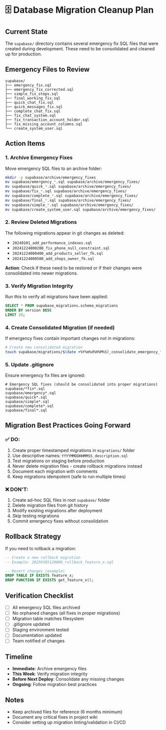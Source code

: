 # 🗄️ Database Migration Cleanup Plan

## Current State

The `supabase/` directory contains several emergency fix SQL files that were created during development. These need to be consolidated and cleaned up for production.

## Emergency Files to Review

```
supabase/
├── emergency_fix.sql
├── emergency_fix_corrected.sql
├── simple_fix_steps.sql
├── final_working_fix.sql
├── quick_chat_fix.sql
├── quick_messages_fix.sql
├── complete_chat_fix.sql
├── fix_chat_system.sql
├── fix_transaction_account_holder.sql
├── fix_missing_account_columns.sql
└── create_system_user.sql
```

## Action Items

### 1. Archive Emergency Fixes
Move emergency SQL files to an archive folder:
```bash
mkdir -p supabase/archive/emergency_fixes
mv supabase/emergency_*.sql supabase/archive/emergency_fixes/
mv supabase/quick_*.sql supabase/archive/emergency_fixes/
mv supabase/fix_*.sql supabase/archive/emergency_fixes/
mv supabase/complete_*.sql supabase/archive/emergency_fixes/
mv supabase/final_*.sql supabase/archive/emergency_fixes/
mv supabase/simple_*.sql supabase/archive/emergency_fixes/
mv supabase/create_system_user.sql supabase/archive/emergency_fixes/
```

### 2. Review Deleted Migrations

The following migrations appear in git changes as deleted:
- `20240101_add_performance_indexes.sql`
- `20241224000200_fix_phone_null_constraint.sql`
- `20241224000400_add_products_seller_fk.sql`
- `20241224000500_add_shops_owner_fk.sql`

**Action**: Check if these need to be restored or if their changes were consolidated into newer migrations.

### 3. Verify Migration Integrity

Run this to verify all migrations have been applied:
```sql
SELECT * FROM supabase_migrations.schema_migrations
ORDER BY version DESC
LIMIT 20;
```

### 4. Create Consolidated Migration (if needed)

If emergency fixes contain important changes not in migrations:
```bash
# Create new consolidated migration
touch supabase/migrations/$(date +%Y%m%d%H%M%S)_consolidate_emergency_fixes.sql
```

### 5. Update .gitignore

Ensure emergency fix files are ignored:
```gitignore
# Emergency SQL fixes (should be consolidated into proper migrations)
supabase/*fix*.sql
supabase/emergency*.sql
supabase/quick*.sql
supabase/simple*.sql
supabase/complete*.sql
supabase/final*.sql
```

## Migration Best Practices Going Forward

### ✅ DO:
1. Create proper timestamped migrations in `migrations/` folder
2. Use descriptive names: `YYYYMMDDHHMMSS_description.sql`
3. Test migrations on staging before production
4. Never delete migration files - create rollback migrations instead
5. Document each migration with comments
6. Keep migrations idempotent (safe to run multiple times)

### ❌ DON'T:
1. Create ad-hoc SQL files in root `supabase/` folder
2. Delete migration files from git history
3. Modify existing migrations after deployment
4. Skip testing migrations
5. Commit emergency fixes without consolidation

## Rollback Strategy

If you need to rollback a migration:
```sql
-- Create a new rollback migration
-- Example: 20250105120000_rollback_feature_x.sql

-- Revert changes (example)
DROP TABLE IF EXISTS feature_x;
DROP FUNCTION IF EXISTS get_feature_x();
```

## Verification Checklist

- [ ] All emergency SQL files archived
- [ ] No orphaned changes (all fixes in proper migrations)
- [ ] Migration table matches filesystem
- [ ] .gitignore updated
- [ ] Staging environment tested
- [ ] Documentation updated
- [ ] Team notified of changes

## Timeline

- **Immediate**: Archive emergency files
- **This Week**: Verify migration integrity
- **Before Next Deploy**: Consolidate any missing changes
- **Ongoing**: Follow migration best practices

## Notes

- Keep archived files for reference (6 months minimum)
- Document any critical fixes in project wiki
- Consider setting up migration linting/validation in CI/CD
